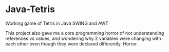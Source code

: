 # Java-Tetris
Working game of Tetris in Java SWING and AWT

This project also gave me a core programming horror of not understanding references vs values, and wondering why 2 variables were changing with each other even though they were declared differently. Horror.
